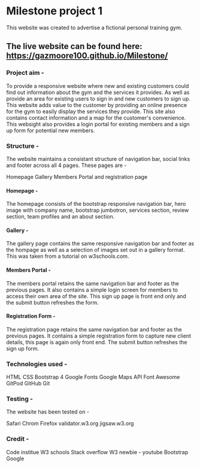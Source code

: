 # Milestone project 1

This website was created to advertise a fictional personal training gym.

## The live website can be found here: https://gazmoore100.github.io/Milestone/

### Project aim -

To provide a responsive website where new and existing customers could find out information about the gym and the services it provides. As well as provide an area for existing users to sign in and new customers to sign up. This website adds value to the customer by providing an online presence for the gym to easily display the services they provide. This site also contains contact information and a map for the customer's convenience. This websight also provides a login portal for existing members and a sign up form for potential new members.

### Structure -

The website maintains a consistant structure of navigation bar, social links and footer across all 4 pages. These pages are -

Homepage
Gallery
Members Portal
and registration page

#### Homepage - 

The homepage consists of the bootstrap responsive navigation bar, hero image with company name, bootstrap jumbotron, services section, review section, team profiles and an about section.

#### Gallery -

The gallery page contains the same responsive navigation bar and footer as the hompage as well as a selection of images set out in a gallery format. This was taken from a tutorial on w3schools.com.

#### Members Portal -

The members portal retains the same navigation bar and footer as the previous pages. It also contains a simple login screen for members to access their own area of the site. This sign up page is front end only and the submit button refreshes the form.

#### Registration Form -

The registration page retains the same navigation bar and footer as the previous pages. It contains a simple registration form to capture new client details, this page is again only front end. The submit button refreshes the sign up form.

### Technologies used - 

HTML
CSS
Bootstrap 4
Google Fonts
Google Maps API
Font Awesome
GitPod
GitHub
Git

### Testing -

The website has been tested on -

Safari
Chrom
Firefox
validator.w3.org
jigsaw.w3.org

### Credit -

Code institue
W3 schools
Stack overflow
W3 newbie - youtube
Bootstrap
Google
